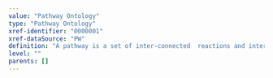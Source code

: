 ```yaml
---
value: "Pathway Ontology"
type: "Pathway Ontology"
xref-identifier: "0000001"
xref-dataSource: "PW"
definition: "A pathway is a set of inter-connected  reactions and interactions whose delineation and scope are used as a model for exploring and studying, describing and understanding the working of and relationships between biomolecules within a context."
level: ""
parents: []
---
```

